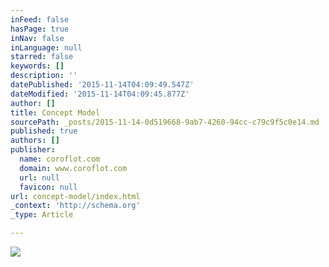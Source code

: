 ```yaml
---
inFeed: false
hasPage: true
inNav: false
inLanguage: null
starred: false
keywords: []
description: ''
datePublished: '2015-11-14T04:09:49.547Z'
dateModified: '2015-11-14T04:09:45.877Z'
author: []
title: Concept Model
sourcePath: _posts/2015-11-14-0d519668-9ab7-4260-94cc-c79c9f5c0e14.md
published: true
authors: []
publisher:
  name: coroflot.com
  domain: www.coroflot.com
  url: null
  favicon: null
url: concept-model/index.html
_context: 'http://schema.org'
_type: Article

---
```

![](http://s3images.coroflot.com/user_files/individual_files/327436_zDDylgcfEppRwnxF8eLQoBCd6.jpg)